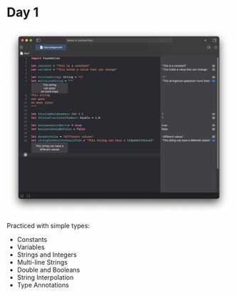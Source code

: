 # Day 1

![Day 1](Screenshot/day1.png)

Practiced with simple types:
- Constants
- Variables
- Strings and Integers
- Multi-line Strings
- Double and Booleans
- String Interpolation
- Type Annotations